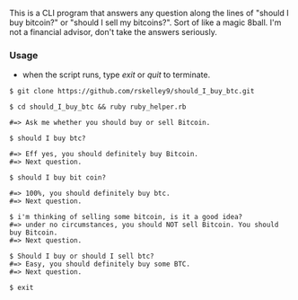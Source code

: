 
This is a CLI program that answers any question along the lines of "should I buy bitcoin?" or "should I sell my bitcoins?". Sort of like a magic 8ball. I'm not a financial advisor, don't take the answers seriously.

### Usage
* when the script runs, type *exit* or *quit* to terminate.
```
$ git clone https://github.com/rskelley9/should_I_buy_btc.git

$ cd should_I_buy_btc && ruby ruby_helper.rb

#=> Ask me whether you should buy or sell Bitcoin.

$ should I buy btc?

#=> Eff yes, you should definitely buy Bitcoin.
#=> Next question.

$ should I buy bit coin?

#=> 100%, you should definitely buy btc.
#=> Next question.

$ i'm thinking of selling some bitcoin, is it a good idea?
#=> under no circumstances, you should NOT sell Bitcoin. You should buy Bitcoin.
#=> Next question.

$ Should I buy or should I sell btc?
#=> Easy, you should definitely buy some BTC.
#=> Next question.

$ exit
```
